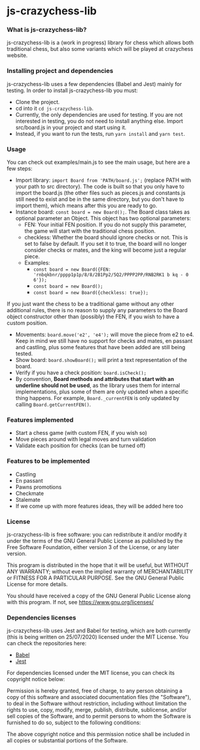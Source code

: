 # js-crazychess-lib

### What is js-crazychess-lib?

js-crazychess-lib is a (work in progress) library for chess which allows both traditional chess, but also some variants which will be played at crazychess website.

### Installing project and dependencies

js-crazychess-lib uses a few dependencies (Babel and Jest) mainly for testing. In order to install js-crazychess-lib you must:
- Clone the project.
- cd into it `cd js-crazychess-lib`.
- Currently, the only dependencies are used for testing. If you are not interested in testing, you do not need to install anything else. Import src/board.js in your project and start using it.
- Instead, if you want to run the tests, run `yarn install` and `yarn test`.

### Usage

You can check out examples/main.js to see the main usage, but here are a few steps:
- Import library: `import Board from 'PATH/board.js';` (replace PATH with your path to src directory). The code is built so that you only have to import the board.js (the other files such as pieces.js and constants.js still need to exist and be in the same directory, but you don't have to import them), which means after this you are ready to go.
- Instance board: `const board = new Board();`. The Board class takes as optional parameter an Object. This object has two optional parameters:
  - FEN: Your initial FEN position. If you do not supply this parameter, the game will start with the traditional chess position.
  - checkless: Whether the board should ignore checks or not. This is set to false by default. If you set it to true, the board will no longer consider checks or mates, and the king will become just a regular piece.
  - Examples:
    - `const board = new Board({FEN: 'rnbqkbnr/pppp1p1p/8/8/2B1Pp2/5Q2/PPPP2PP/RNB2RK1 b kq - 0 6'});`
    - `const board = new Board();`
    - `const board = new Board({checkless: true});`

If you just want the chess to be a traditional game without any other additional rules, there is no reason to supply any parameters to the Board object constructor other than (possibly) the FEN, if you wish to have a custom position.
- Movements: `board.move('e2', 'e4');` will move the piece from e2 to e4. Keep in mind we still have no support for checks and mates, en passant and castling, plus some features that have been added are still being tested.
- Show board: `board.showBoard();` will print a text representation of the board.
- Verify if you have a check position: `board.isCheck();`
- By convention, **Board methods and attributes that start with an underline should not be used**, as the library uses them for internal implementations, plus some of them are only updated when a specific thing happens. For example, `Board._currentFEN` is only updated by calling `Board.getCurrentFEN()`.

### Features implemented

- Start a chess game (with custom FEN, if you wish so)
- Move pieces around with legal moves and turn validation
- Validate each position for checks (can be turned off)

### Features to be implemented

- Castling
- En passant
- Pawns promotions
- Checkmate
- Stalemate
- If we come up with more features ideas, they will be added here too

### License

js-crazychess-lib is free software: you can redistribute it and/or modify
it under the terms of the GNU General Public License as published by
the Free Software Foundation, either version 3 of the License, or any later version.

This program is distributed in the hope that it will be useful,
but WITHOUT ANY WARRANTY; without even the implied warranty of
MERCHANTABILITY or FITNESS FOR A PARTICULAR PURPOSE. See the
GNU General Public License for more details.

You should have received a copy of the GNU General Public License
along with this program.  If not, see <https://www.gnu.org/licenses/>

### Dependencies licenses

js-crazychess-lib uses Jest and Babel for testing, which are both currently (this is being written on 25/07/2020) licensed under the MIT License.
You can check the repositories here:
- [Babel](https://github.com/babel/babel/blob/main/LICENSE)
- [Jest](https://github.com/facebook/jest/blob/master/LICENSE)

For dependencies licensed under the MIT license, you can check its copyright notice below:

Permission is hereby granted, free of charge, to any person obtaining a copy
of this software and associated documentation files (the "Software"), to deal
in the Software without restriction, including without limitation the rights
to use, copy, modify, merge, publish, distribute, sublicense, and/or sell
copies of the Software, and to permit persons to whom the Software is
furnished to do so, subject to the following conditions:

The above copyright notice and this permission notice shall be included in all
copies or substantial portions of the Software.

